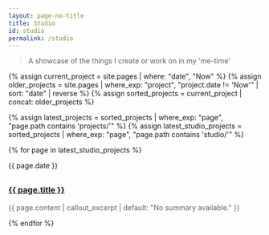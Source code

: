 ```yaml
---
layout: page-no-title
title: Studio
id: studio
permalink: /studio
---
```

> A showcase of the things I create or work on in my 'me-time'

<div>
  {% assign current_project = site.pages | where: "date", "Now" %}
  {% assign older_projects = site.pages | where_exp: "project", "project.date != 'Now'" | sort: "date" | reverse %}
  {% assign sorted_projects = current_project | concat: older_projects %}
  
  {% assign latest_projects = sorted_projects | where_exp: "page", "page.path contains 'projects/'" %}
  {% assign latest_studio_projects = sorted_projects | where_exp: "page", "page.path contains 'studio/'" %}

  {% for page in latest_studio_projects %}
    <div class="bb">
      <flex class="align-baseline stack-mobile">
        <div class="label muted">
          <p>{{ page.date }}</p>
        </div>
        <div class="">
          <h2 style =""><a class="internal-link" href="{{ site.baseurl }}{{ page.url }}" style="font-size: 1rem">{{ page.title }}</a></h2>
          <p style="margin-top: 0rem; color: #606060">
            {{ page.content | callout_excerpt | default: "No summary available." }}
          </p>
        </div>
      </flex>
    </div>
  {% endfor %}
</div>


